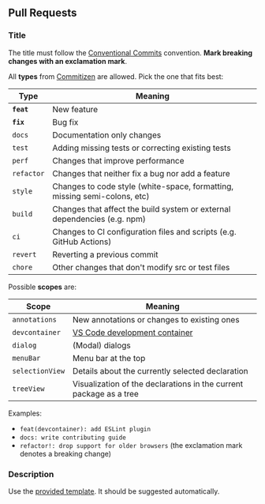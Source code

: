 ## Pull Requests

### Title

The title must follow the [Conventional Commits](https://www.conventionalcommits.org/en/v1.0.0/) convention. **Mark breaking changes with an exclamation mark**.

All **types** from [Commitizen](https://github.com/commitizen/conventional-commit-types/blob/master/index.json) are allowed. Pick the one that fits best:

| Type       | Meaning                                                                   |
| ---------- | ------------------------------------------------------------------------- |
| **`feat`** | New feature                                                               |
| **`fix`**  | Bug fix                                                                   |
| `docs`     | Documentation only changes                                                |
| `test`     | Adding missing tests or correcting existing tests                         |
| `perf`     | Changes that improve performance                                          |
| `refactor` | Changes that neither fix a bug nor add a feature                          |
| `style`    | Changes to code style (white-space, formatting, missing semi-colons, etc) |
| `build`    | Changes that affect the build system or external dependencies (e.g. npm)  |
| `ci`       | Changes to CI configuration files and scripts (e.g. GitHub Actions)       |
| `revert`   | Reverting a previous commit                                               |
| `chore`    | Other changes that don't modify src or test files                         |

Possible **scopes** are:

| Scope           | Meaning                                                                               |
| --------------- | ------------------------------------------------------------------------------------- |
| `annotations`   | New annotations or changes to existing ones                                           |
| `devcontainer`  | [VS Code development container](https://code.visualstudio.com/docs/remote/containers) |
| `dialog`        | (Modal) dialogs                                                                       |
| `menuBar`       | Menu bar at the top                                                                   |
| `selectionView` | Details about the currently selected declaration                                      |
| `treeView`      | Visualization of the declarations in the current package as a tree                    |

Examples:

- `feat(devcontainer): add ESLint plugin`
- `docs: write contributing guide`
- `refactor!: drop support for older browsers` (the exclamation mark denotes a breaking change)

### Description

Use the [provided template](./pull_request_template.md). It should be suggested automatically.
